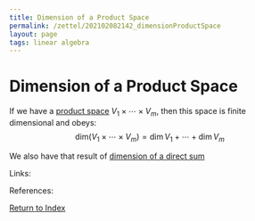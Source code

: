 ```yaml
---
title: Dimension of a Product Space
permalink: /zettel/202102082142_dimensionProductSpace
layout: page
tags: linear algebra
---
```

# Dimension of a Product Space

If we have a [product space](202102082137_productSpace) $V_1 \times \cdots \times V_m$, then this space is
finite dimensional and obeys:
$$
\mathrm{dim} (V_1 \times \cdots \times V_m ) = \mathrm{dim} \, V_1 + \cdots + \mathrm{dim} \, V_m
$$

We also have that result of [dimension of a direct sum](202102151834_dimensionDirectSum)

Links: 

References: 

[Return to Index](index)